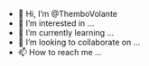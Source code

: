 - 👋 Hi, I’m @ThemboVolante
- 👀 I’m interested in ...
- 🌱 I’m currently learning ...
- 💞️ I’m looking to collaborate on ...
- 📫 How to reach me ...

<!---
ThemboVolante/ThemboVolante is a ✨ special ✨ repository because its `README.md` (this file) appears on your GitHub profile.
You can click the Preview link to take a look at your changes.
--->
